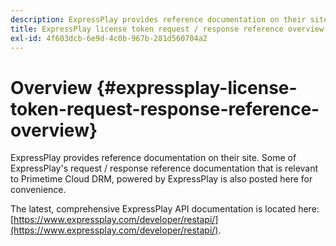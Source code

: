 ```yaml
---
description: ExpressPlay provides reference documentation on their site. Some of ExpressPlay's request / response reference documentation that is relevant to Primetime Cloud DRM, powered by ExpressPlay is also posted here for convenience.
title: ExpressPlay license token request / response reference overview
exl-id: 4f603dcb-6e9d-4c0b-967b-281d560704a2
---
```

# Overview {#expressplay-license-token-request-response-reference-overview}

ExpressPlay provides reference documentation on their site. Some of ExpressPlay's request / response reference documentation that is relevant to Primetime Cloud DRM, powered by ExpressPlay is also posted here for convenience.

The latest, comprehensive ExpressPlay API documentation is located here: [https://www.expressplay.com/developer/restapi/](https://www.expressplay.com/developer/restapi/).
